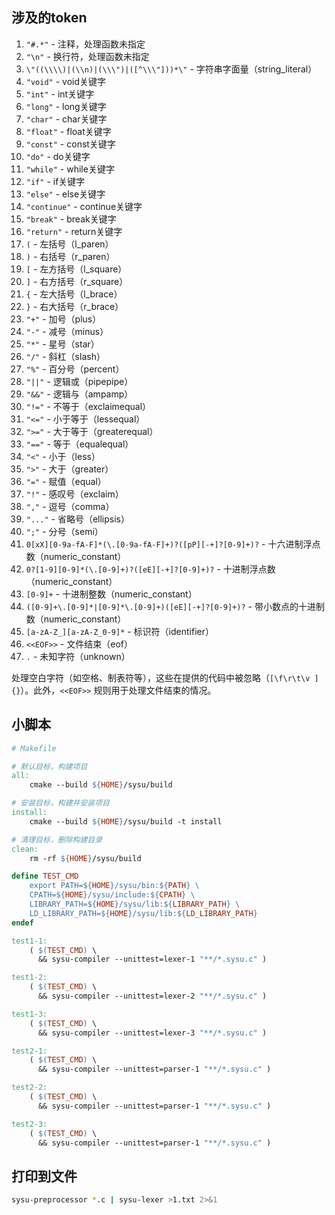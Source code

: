 ## 涉及的token

1. `"#.*"` - 注释，处理函数未指定
2. `"\n"` - 换行符，处理函数未指定
3. `\"((\\\\)|(\\n)|(\\\")|([^\\\"]))*\"` - 字符串字面量（string_literal）
4. `"void"` - void关键字
5. `"int"` - int关键字
6. `"long"` - long关键字
7. `"char"` - char关键字
8. `"float"` - float关键字
9. `"const"` - const关键字
10. `"do"` - do关键字
11. `"while"` - while关键字
12. `"if"` - if关键字
13. `"else"` - else关键字
14. `"continue"` - continue关键字
15. `"break"` - break关键字
16. `"return"` - return关键字
17. `(` - 左括号（l_paren）
18. `)` - 右括号（r_paren）
19. `[` - 左方括号（l_square）
20. `]` - 右方括号（r_square）
21. `{` - 左大括号（l_brace）
22. `}` - 右大括号（r_brace）
23. `"+"` - 加号（plus）
24. `"-"` - 减号（minus）
25. `"*"` - 星号（star）
26. `"/"` - 斜杠（slash）
27. `"%"` - 百分号（percent）
28. `"||"` - 逻辑或（pipepipe）
29. `"&&"` - 逻辑与（ampamp）
30. `"!="` - 不等于（exclaimequal）
31. `"<="` - 小于等于（lessequal）
32. `">="` - 大于等于（greaterequal）
33. `"=="` - 等于（equalequal）
34. `"<"` - 小于（less）
35. `">"` - 大于（greater）
36. `"="` - 赋值（equal）
37. `"!"` - 感叹号（exclaim）
38. `","` - 逗号（comma）
39. `"..."` - 省略号（ellipsis）
40. `";"` - 分号（semi）
41. `0[xX][0-9a-fA-F]*(\.[0-9a-fA-F]+)?([pP][-+]?[0-9]+)?` - 十六进制浮点数（numeric_constant）
42. `0?[1-9][0-9]*(\.[0-9]+)?([eE][-+]?[0-9]+)?` - 十进制浮点数（numeric_constant）
43. `[0-9]+` - 十进制整数（numeric_constant）
44. `([0-9]+\.[0-9]*|[0-9]*\.[0-9]+)([eE][-+]?[0-9]+)?` - 带小数点的十进制数（numeric_constant）
45. `[a-zA-Z_][a-zA-Z_0-9]*` - 标识符（identifier）
46. `<<EOF>>` - 文件结束（eof）
47. `.` - 未知字符（unknown）

处理空白字符（如空格、制表符等），这些在提供的代码中被忽略（`[\f\r\t\v ] {}`）。此外，`<<EOF>>` 规则用于处理文件结束的情况。

## 小脚本

```Makefile
# Makefile

# 默认目标，构建项目
all:
	cmake --build ${HOME}/sysu/build

# 安装目标，构建并安装项目
install:
	cmake --build ${HOME}/sysu/build -t install

# 清理目标，删除构建目录
clean:
	rm -rf ${HOME}/sysu/build

define TEST_CMD
    export PATH=${HOME}/sysu/bin:${PATH} \
    CPATH=${HOME}/sysu/include:${CPATH} \
    LIBRARY_PATH=${HOME}/sysu/lib:${LIBRARY_PATH} \
    LD_LIBRARY_PATH=${HOME}/sysu/lib:${LD_LIBRARY_PATH}
endef

test1-1:
	( $(TEST_CMD) \
	  && sysu-compiler --unittest=lexer-1 "**/*.sysu.c" )

test1-2:
	( $(TEST_CMD) \
	  && sysu-compiler --unittest=lexer-2 "**/*.sysu.c" )

test1-3:
	( $(TEST_CMD) \
	  && sysu-compiler --unittest=lexer-3 "**/*.sysu.c" )

test2-1:
	( $(TEST_CMD) \
	  && sysu-compiler --unittest=parser-1 "**/*.sysu.c" )

test2-2:
	( $(TEST_CMD) \
	  && sysu-compiler --unittest=parser-1 "**/*.sysu.c" )

test2-3:
	( $(TEST_CMD) \
	  && sysu-compiler --unittest=parser-1 "**/*.sysu.c" )
```

## 打印到文件

```bash
sysu-preprocessor *.c | sysu-lexer >1.txt 2>&1
```